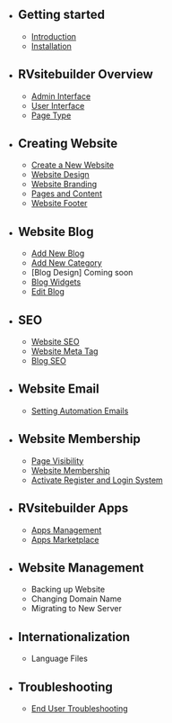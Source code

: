 - ## Getting started
    - [Introduction](introduction.md)   
    - [Installation](installation.md)

- ## RVsitebuilder Overview
    - [Admin Interface](admin-interface.md) 
    - [User Interface](user-interface.md) 
    - [Page Type](page-type.md)

- ## Creating Website
    - [Create a New Website](create-new-website.md)
    - [Website Design](website-design.md)
    - [Website Branding](website-design.md)
    - [Pages and Content](website-design.md) 
    - [Website Footer](website-design.md)

- ## Website Blog
    - [Add New Blog](https://github.com/rvsitebuilder/user-docs/edit/7.2/en/creating-blog.md##add-new-blog_)
    - [Add New Category](https://github.com/rvsitebuilder/user-docs/edit/7.2/en/creating-blog.md##add-new-category_) 
    - [Blog Design]
    Coming soon 
    - [Blog Widgets](https://github.com/rvsitebuilder/user-docs/edit/7.2/en/creating-blog.md##blog-widget_)
    - [Edit Blog](https://github.com/rvsitebuilder/user-docs/edit/7.2/en/creating-blog.md##edit-blog-category_)

- ## SEO
    - [Website SEO](https://github.com/rvsitebuilder/user-docs/blob/7.2/en/easy-website-seo.md##website-seo_)
    - [Website Meta Tag](https://github.com/rvsitebuilder/user-docs/blob/7.2/en/easy-website-seo.md##website-seo_)
    - [Blog SEO](https://github.com/rvsitebuilder/user-docs/blob/7.2/en/easy-website-seo.md##blog-seo_)

- ## Website Email
    - [Setting Automation Emails](emails-settting.md)

- ## Website Membership
    - [Page Visibility](https://github.com/rvsitebuilder/user-docs/edit/7.2/en/page-visibility-and-membership.md##page-visibility_)
    - [Website Membership](https://github.com/rvsitebuilder/user-docs/edit/7.2/en/page-visibility-and-membership.md##website-membership_)
    - [Activate Register and Login System](register-and-login-system.md)

- ## RVsitebuilder Apps
    - [Apps Management](https://github.com/rvsitebuilder/user-docs/edit/7.2/en/apps.md##apps_)
    - [Apps Marketplace](https://github.com/rvsitebuilder/user-docs/edit/7.2/en/apps.md##apps-marketplace_)

- ## Website Management
    - Backing up Website
    - Changing Domain Name
    - Migrating to New Server

- ## Internationalization
    - Language Files

- ## Troubleshooting
    - [End User Troubleshooting](https://support.rvglobalsoft.com/hc/en-us/sections/360003727213-Troubleshooting)